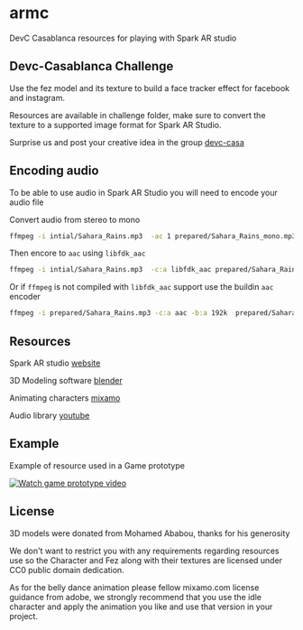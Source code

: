 # armc

DevC Casablanca resources for playing with Spark AR studio

## Devc-Casablanca Challenge

Use the fez model and its texture to build a face tracker effect for facebook and instagram.

Resources are available in challenge folder, make sure to convert the texture to a supported image format for Spark AR Studio.

Surprise us and post your creative idea in the group [devc-casa](https://www.facebook.com/groups/DevC.Casablanca/)

## Encoding audio

To be able to use audio in Spark AR Studio you will need to encode your audio file

Convert audio from stereo to mono

```bash
ffmpeg -i intial/Sahara_Rains.mp3  -ac 1 prepared/Sahara_Rains_mono.mp3
```

Then encore to `aac` using `libfdk_aac`

```bash
ffmpeg -i intial/Sahara_Rains.mp3  -c:a libfdk_aac prepared/Sahara_Rains_mono.m4a
```

Or if `ffmpeg` is not compiled with `libfdk_aac` support use the buildin `aac` encoder

```bash
ffmpeg -i prepared/Sahara_Rains.mp3 -c:a aac -b:a 192k  prepared/Sahara_Rains_mono.m4a
```

## Resources

Spark AR studio [website](https://www.sparkar.com/ar-studio/)

3D Modeling software [blender](https://www.blender.org/)

Animating characters [mixamo](https://www.mixamo.com)

Audio library [youtube](https://www.youtube.com/audiolibrary/music)

## Example
Example of resource used in a Game prototype

[![Watch game prototype video](https://img.youtube.com/vi/T-QW9PLHdQc/hqdefault.jpg)](https://youtu.be/T-QW9PLHdQc)

## License

3D models were donated from Mohamed Ababou, thanks for his generosity

We don't want to restrict you with any requirements regarding resources use
so the Character and Fez along with their textures are licensed under CC0 public domain dedication.

As for the belly dance animation please fellow mixamo.com license guidance from adobe, we strongly recommend that you use the idle character and apply the animation you like and use that version in your project.
